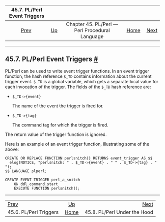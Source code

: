 <!--?xml version="1.0" encoding="UTF-8" standalone="no"?-->

|              45.7. PL/Perl Event Triggers              |                                                                    |                                                |                                                       |                                                                    |
| :----------------------------------------------------: | :----------------------------------------------------------------- | :--------------------------------------------: | ----------------------------------------------------: | -----------------------------------------------------------------: |
| [Prev](plperl-triggers.html "45.6. PL/Perl Triggers")  | [Up](plperl.html "Chapter 45. PL/Perl — Perl Procedural Language") | Chapter 45. PL/Perl — Perl Procedural Language | [Home](index.html "PostgreSQL 17devel Documentation") |  [Next](plperl-under-the-hood.html "45.8. PL/Perl Under the Hood") |

***

## 45.7. PL/Perl Event Triggers [#](#PLPERL-EVENT-TRIGGERS)

PL/Perl can be used to write event trigger functions. In an event trigger function, the hash reference `$_TD` contains information about the current trigger event. `$_TD` is a global variable, which gets a separate local value for each invocation of the trigger. The fields of the `$_TD` hash reference are:

* `$_TD->{event}`

    The name of the event the trigger is fired for.

* `$_TD->{tag}`

    The command tag for which the trigger is fired.

The return value of the trigger function is ignored.

Here is an example of an event trigger function, illustrating some of the above:

    CREATE OR REPLACE FUNCTION perlsnitch() RETURNS event_trigger AS $$
      elog(NOTICE, "perlsnitch: " . $_TD->{event} . " " . $_TD->{tag} . " ");
    $$ LANGUAGE plperl;

    CREATE EVENT TRIGGER perl_a_snitch
        ON ddl_command_start
        EXECUTE FUNCTION perlsnitch();

***

|                                                        |                                                                    |                                                                    |
| :----------------------------------------------------- | :----------------------------------------------------------------: | -----------------------------------------------------------------: |
| [Prev](plperl-triggers.html "45.6. PL/Perl Triggers")  | [Up](plperl.html "Chapter 45. PL/Perl — Perl Procedural Language") |  [Next](plperl-under-the-hood.html "45.8. PL/Perl Under the Hood") |
| 45.6. PL/Perl Triggers                                 |        [Home](index.html "PostgreSQL 17devel Documentation")       |                                       45.8. PL/Perl Under the Hood |
